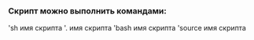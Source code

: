 ### Скрипт можно выполнить командами:

'sh  имя скрипта       '. имя скрипта
'bash  имя скрипта     'source имя скрипта
 
